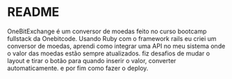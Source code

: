 # README

OneBitExchange é um conversor de moedas feito no curso bootcamp fullstack da Onebitcode.
Usando Ruby com o framework rails eu criei um conversor de moedas, aprendi como integrar uma API no meu sistema onde o valor das moedas estão sempre atualizados.
fiz desafios de mudar o layout e tirar o botão para quando inserir o valor, converter automaticamente.
e por fim como fazer o deploy.
